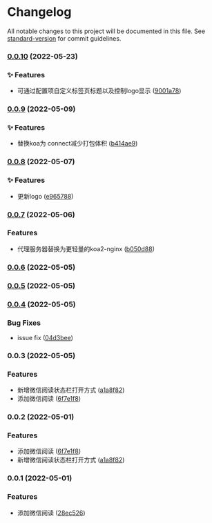 # Changelog

All notable changes to this project will be documented in this file. See [standard-version](https://github.com/conventional-changelog/standard-version) for commit guidelines.

### [0.0.10](https://github.com/LstHeart/vscode-wxread/compare/v0.0.9...v0.0.10) (2022-05-23)


### ✨ Features

* 可通过配置项自定义标签页标题以及控制logo显示 ([9001a78](https://github.com/LstHeart/vscode-wxread/commit/9001a78c422561bd8bbdfc60be313918d28a608a))

### [0.0.9](https://github.com/LstHeart/vscode-wxread/compare/v0.0.8...v0.0.9) (2022-05-09)


### ✨ Features

* 替换koa为 connect减少打包体积 ([b414ae9](https://github.com/LstHeart/vscode-wxread/commit/b414ae91057b2b5cde05fe4c7108b9db48cc2f09))

### [0.0.8](https://github.com/LstHeart/vscode-wxread/compare/v0.0.7...v0.0.8) (2022-05-07)


### ✨ Features

* 更新logo ([e965788](https://github.com/LstHeart/vscode-wxread/commit/e9657881d15212810b20f7c8185a2d3edbcdde18))

### [0.0.7](https://github.com/LstHeart/vscode-wxread/compare/v0.0.6...v0.0.7) (2022-05-06)


### Features

* 代理服务器替换为更轻量的koa2-nginx ([b050d88](https://github.com/LstHeart/vscode-wxread/commit/b050d88b08cd93a5e7f3f32ea94b48d10326f8d5))

### [0.0.6](https://github.com/LstHeart/vscode-wxread/compare/v0.0.5...v0.0.6) (2022-05-05)

### [0.0.5](https://github.com/LstHeart/vscode-wxread/compare/v0.0.4...v0.0.5) (2022-05-05)

### [0.0.4](https://github.com/LstHeart/vscode-wxread/compare/v0.0.3...v0.0.4) (2022-05-05)


### Bug Fixes

* issue fix ([04d3bee](https://github.com/LstHeart/vscode-wxread/commit/04d3bee4a77179250bf5e7584264093ad891bb79))

### 0.0.3 (2022-05-05)


### Features

* 新增微信阅读状态栏打开方式 ([a1a8f82](https://github.com/LstHeart/vscode-wxread/commit/a1a8f825b077c64480c60d1a5f701af5ce898849))
* 添加微信阅读 ([6f7e1f8](https://github.com/LstHeart/vscode-wxread/commit/6f7e1f821feeb0053a2a3a64d5219333f4d75715))

### 0.0.2 (2022-05-01)


### Features

* 添加微信阅读 ([6f7e1f8](https://github.com/LstHeart/vscode-wxread/commit/6f7e1f821feeb0053a2a3a64d5219333f4d75715))
* 新增微信阅读状态栏打开方式 ([a1a8f82](https://github.com/LstHeart/vscode-wxread/commit/a1a8f825b077c64480c60d1a5f701af5ce898849))

### 0.0.1 (2022-05-01)


### Features

* 添加微信阅读 ([28ec526](https://github.com/LstHeart/vscode-wxread/commit/28ec526a0d962f94eeb5be7d531f988126d1e4be))